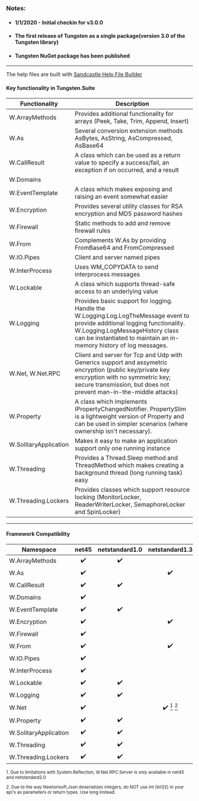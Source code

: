  ### Notes:
* #### 1/1/2020 - Initial checkin for v3.0.0
* #### The first release of Tungsten as a single package(version 3.0 of the Tungsten library)
* #### Tungsten NuGet package has been published
___

The help files are built with [Sandcastle Help File Builder](https://github.com/EWSoftware/SHFB)

#### Key functionality in Tungsten.Suite
| Functionality | Description                                                  |
| ------------- | ------------------------------------------------------------ |
| W.ArrayMethods | Provides additional functionality for arrays (Peek, Take, Trim, Append, Insert) |
| W.As | Several conversion extension methods AsBytes, AsString, AsCompressed, AsBase64 |
| W.CallResult | A class which can be used as a return value to specify a success/fail, an exception if on occurred, and a result |
| W.Domains | |
| W.EventTemplate | A class which makes exposing and raising an event somewhat easier |
| W.Encryption | Provides several utility classes for RSA encryption and MD5 password hashes |
| W.Firewall | Static methods to add and remove firewall rules |
| W.From | Complements W.As by providing FromBase64 and FromCompressed |
| W.IO.Pipes | Client and server named pipes                                |
| W.InterProcess | Uses WM_COPYDATA to send interprocess messages |
| W.Lockable | A class which supports thread-safe access to an underlying value |
| W.Logging | Provides basic support for logging.  Handle the W.Logging.Log.LogTheMessage event to provide additional logging functionality.  W.Logging.LogMessageHistory class can be instantiated to maintain an in-memory history of log messages. |
| W.Net, W.Net.RPC | Client and server for Tcp and Udp with Generics support and assymetric encryption (public key/private key encryption with no symmetric key; secure transmission, but does not prevent man-in-the-middle attacks) |
| W.Property | A class which implements IPropertyChangedNotifier.  PropertySlim is a lightweight version of Property and can be used in simpler scenarios (where ownership isn't necessary). |
| W.SolitaryApplication | Makes it easy to make an application support only one running instance |
| W.Threading | Provides a Thread.Sleep method and ThreadMethod which makes creating a background thread (long running task) easy |
| W.Threading.Lockers | Provides classes which support resource locking (MonitorLocker, ReaderWriterLocker, SemaphoreLocker and SpinLocker) |

___
#### Framework Compatibility
<sub>

|       Namespace       |       net45        |   netstandard1.0   |   netstandard1.3   |   netstandard1.4   |   netstandard2.0   |
| --------------------- | :----------------: | :----------------: | :----------------: | :----------------: | :----------------: |
| W.ArrayMethods        | :heavy_check_mark: | :heavy_check_mark: |                    |                    | :heavy_check_mark: |
| W.As                  | :heavy_check_mark: |                    | :heavy_check_mark: |                    | :heavy_check_mark: |
| W.CallResult          | :heavy_check_mark: | :heavy_check_mark: |                    |                    | :heavy_check_mark: |
| W.Domains             | :heavy_check_mark: |                    |                    |                    |                    |
| W.EventTemplate       | :heavy_check_mark: | :heavy_check_mark: |                    |                    | :heavy_check_mark: |
| W.Encryption          | :heavy_check_mark: |                    | :heavy_check_mark: |                    | :heavy_check_mark: |
| W.Firewall            | :heavy_check_mark: |                    |                    |                    |                    |
| W.From                | :heavy_check_mark: |                    | :heavy_check_mark: |                    | :heavy_check_mark: |
| W.IO.Pipes            | :heavy_check_mark: |                    |                    | :heavy_check_mark: | :heavy_check_mark: |
| W.InterProcess        | :heavy_check_mark: |                    |                    |                    |                    |
| W.Lockable            | :heavy_check_mark: | :heavy_check_mark: |                    |                    | :heavy_check_mark: |
| W.Logging             | :heavy_check_mark: | :heavy_check_mark: |                    |                    | :heavy_check_mark: |
| W.Net                 | :heavy_check_mark: |                    | :heavy_check_mark: [<sup>1</sup>](#rpcNote1) [<sup>2</sup>](#rpcNote2) |                    | :heavy_check_mark: [<sup>1</sup>](#rpcNote1) [<sup>2</sup>](#rpcNote2) |
| W.Property            | :heavy_check_mark: | :heavy_check_mark: |                    |                    | :heavy_check_mark: |
| W.SolitaryApplication | :heavy_check_mark: | :heavy_check_mark: |                    |                    |                    | 
| W.Threading           | :heavy_check_mark: | :heavy_check_mark: |                    |                    | :heavy_check_mark: |
| W.Threading.Lockers   | :heavy_check_mark: | :heavy_check_mark: |                    |                    | :heavy_check_mark: |

<p><a name="rpcNote1"></a>1. Due to limitations with System.Reflection, W.Net.RPC.Server is only available in net45 and netstandard2.0</p>
<p><a name="rpcNote2"></a>2. Due to the way Newtonsoft.Json deserializes integers, do NOT use int (Int32) in your api's as parameters or return types. Use long instead.</p>
<br>

</sub>
